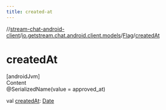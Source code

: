 ```yaml
---
title: created-at
---
```

//[stream-chat-android-client](../../../index.md)/[io.getstream.chat.android.client.models](../index.md)/[Flag](index.md)/[createdAt](createdAt.md)



# createdAt  
[androidJvm]  
Content  
@SerializedName(value = approved_at)  
  
val [createdAt](createdAt.md): [Date](https://developer.android.com/reference/kotlin/java/util/Date.html)  



